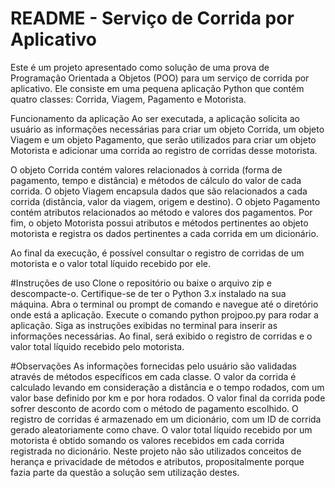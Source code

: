 # README - Serviço de Corrida por Aplicativo

Este é um projeto apresentado como solução de uma prova de Programação Orientada a Objetos (POO) para um serviço de corrida por aplicativo. Ele consiste em uma pequena aplicação Python que contém quatro classes: Corrida, Viagem, Pagamento e Motorista.

Funcionamento da aplicação
Ao ser executada, a aplicação solicita ao usuário as informações necessárias para criar um objeto Corrida, um objeto Viagem e um objeto Pagamento, que serão utilizados para criar um objeto Motorista e adicionar uma corrida ao registro de corridas desse motorista.

O objeto Corrida contém valores relacionados à corrida (forma de pagamento, tempo e distância) e métodos de cálculo do valor de cada corrida. O objeto Viagem encapsula dados que são relacionados a cada corrida (distância, valor da viagem, origem e destino). O objeto Pagamento contém atributos relacionados ao método e valores dos pagamentos. Por fim, o objeto Motorista possui atributos e métodos pertinentes ao objeto motorista e registra os dados pertinentes a cada corrida em um dicionário.

Ao final da execução, é possível consultar o registro de corridas de um motorista e o valor total líquido recebido por ele.

#Instruções de uso
Clone o repositório ou baixe o arquivo zip e descompacte-o.
Certifique-se de ter o Python 3.x instalado na sua máquina.
Abra o terminal ou prompt de comando e navegue até o diretório onde está a aplicação.
Execute o comando python projpoo.py para rodar a aplicação.
Siga as instruções exibidas no terminal para inserir as informações necessárias.
Ao final, será exibido o registro de corridas e o valor total líquido recebido pelo motorista.


#Observações
As informações fornecidas pelo usuário são validadas através de métodos específicos em cada classe.
O valor da corrida é calculado levando em consideração a distância e o tempo rodados, com um valor base definido por km e por hora rodados.
O valor final da corrida pode sofrer desconto de acordo com o método de pagamento escolhido.
O registro de corridas é armazenado em um dicionário, com um ID de corrida gerado aleatoriamente como chave.
O valor total líquido recebido por um motorista é obtido somando os valores recebidos em cada corrida registrada no dicionário.
Neste projeto não são utilizados conceitos de herança e privacidade de métodos e atributos, propositalmente porque fazia parte da questão a solução sem utilização destes.





